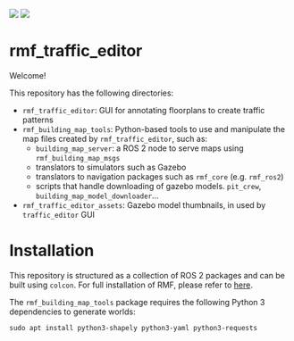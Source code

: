 [![](https://github.com/osrf/traffic_editor/workflows/ci/badge.svg)](https://github.com/osrf/traffic_editor/actions/workflows/ci.yaml)
[![](https://github.com/osrf/traffic_editor/workflows/style/badge.svg)](https://github.com/osrf/traffic_editor/actions/workflows/style.yaml)

# rmf_traffic\_editor

Welcome!

This repository has the following directories:
 * `rmf_traffic_editor`: GUI for annotating floorplans to create traffic patterns
 * `rmf_building_map_tools`: Python-based tools to use and manipulate the map files created by `rmf_traffic_editor`, such as:
   * `building_map_server`:  a ROS 2 node to serve maps using `rmf_building_map_msgs`
   * translators to simulators such as Gazebo
   * translators to navigation packages such as `rmf_core` (e.g. `rmf_ros2`)
   * scripts that handle downloading of gazebo models. `pit_crew`, `building_map_model_downloader`...
 * `rmf_traffic_editor_assets`: Gazebo model thumbnails, in used by `traffic_editor` GUI

# Installation

This repository is structured as a collection of ROS 2 packages and can be built using `colcon`.
For full installation of RMF, please refer to [here](https://github.com/open-rmf/rmf).

The `rmf_building_map_tools` package requires the following Python 3 dependencies to generate worlds:

```
sudo apt install python3-shapely python3-yaml python3-requests
```
